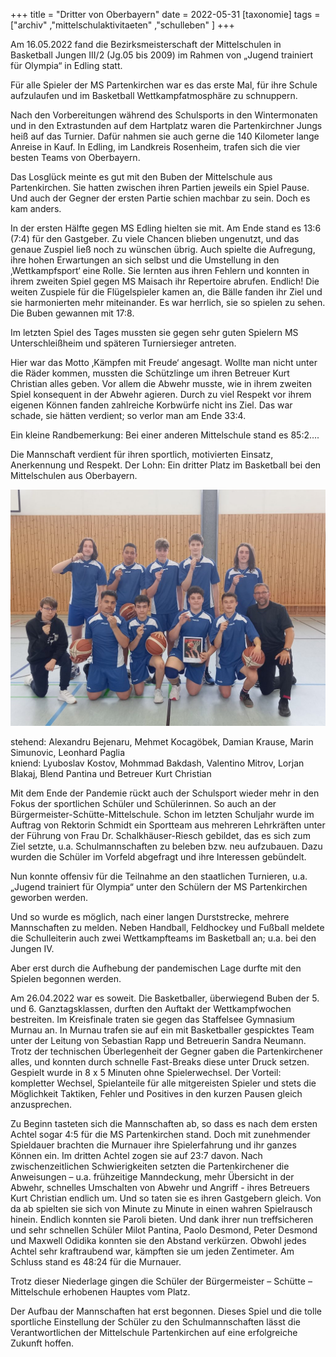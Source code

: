 +++
title = "Dritter von Oberbayern"
date = 2022-05-31
[taxonomie]
tags = ["archiv" ,"mittelschulaktivitaeten" ,"schulleben" ]
+++

Am 16.05.2022 fand die Bezirksmeisterschaft der Mittelschulen in Basketball Jungen III/2 (Jg.05 bis 2009) im Rahmen von „Jugend trainiert für Olympia“ in Edling statt.

Für alle Spieler der MS Partenkirchen war es das erste Mal, für ihre Schule aufzulaufen und im Basketball Wettkampfatmosphäre zu schnuppern.

Nach den Vorbereitungen während des Schulsports in den Wintermonaten und in den Extrastunden auf dem Hartplatz waren die Partenkirchner Jungs heiß auf das Turnier. Dafür nahmen sie auch gerne die 140 Kilometer lange Anreise in Kauf. In Edling, im Landkreis Rosenheim, trafen sich die vier besten Teams von Oberbayern.

Das Losglück meinte es gut mit den Buben der Mittelschule aus Partenkirchen. Sie hatten zwischen ihren Partien jeweils ein Spiel Pause. Und auch der Gegner der ersten Partie schien machbar zu sein. Doch es kam anders.

In der ersten Hälfte gegen MS Edling hielten sie mit. Am Ende stand es 13:6 (7:4) für den Gastgeber. Zu viele Chancen blieben ungenutzt, und das genaue Zuspiel ließ noch zu wünschen übrig. Auch spielte die Aufregung, ihre hohen Erwartungen an sich selbst und die Umstellung in den ‚Wettkampfsport‘ eine Rolle. Sie lernten aus ihren Fehlern und konnten in ihrem zweiten Spiel gegen MS Maisach ihr Repertoire abrufen. Endlich! Die weiten Zuspiele für die Flügelspieler kamen an, die Bälle fanden ihr Ziel und sie harmonierten mehr miteinander. Es war herrlich, sie so spielen zu sehen. Die Buben gewannen mit 17:8.

Im letzten Spiel des Tages mussten sie gegen sehr guten Spielern MS Unterschleißheim und späteren Turniersieger antreten.

Hier war das Motto ‚Kämpfen mit Freude‘ angesagt. Wollte man nicht unter die Räder kommen, mussten die Schützlinge um ihren Betreuer Kurt Christian alles geben. Vor allem die Abwehr musste, wie in ihrem zweiten Spiel konsequent in der Abwehr agieren. Durch zu viel Respekt vor ihrem eigenen Können fanden zahlreiche Korbwürfe nicht ins Ziel. Das war schade, sie hätten verdient; so verlor man am Ende 33:4.

Ein kleine Randbemerkung: Bei einer anderen Mittelschule stand es 85:2….

Die Mannschaft verdient für ihren sportlich, motivierten Einsatz, Anerkennung und Respekt. Der Lohn: Ein dritter Platz im Basketball bei den Mittelschulen aus Oberbayern.

![](images/Basketball-Bezirksfinale-JIII2-1024x768.jpg)

stehend: Alexandru Bejenaru, Mehmet Kocagöbek, Damian Krause, Marin Simunovic, Leonhard Paglia  
kniend: Lyuboslav Kostov, Mohmmad Bakdash, Valentino Mitrov, Lorjan Blakaj, Blend Pantina und Betreuer Kurt Christian

Mit dem Ende der Pandemie rückt auch der Schulsport wieder mehr in den Fokus der sportlichen Schüler und Schülerinnen. So auch an der Bürgermeister-Schütte-Mittelschule. Schon im letzten Schuljahr wurde im Auftrag von Rektorin Schmidt ein Sportteam aus mehreren Lehrkräften unter der Führung von Frau Dr. Schalkhäuser-Riesch gebildet, das es sich zum Ziel setzte, u.a. Schulmannschaften zu beleben bzw. neu aufzubauen. Dazu wurden die Schüler im Vorfeld abgefragt und ihre Interessen gebündelt.

Nun konnte offensiv für die Teilnahme an den staatlichen Turnieren, u.a. „Jugend trainiert für Olympia“ unter den Schülern der MS Partenkirchen geworben werden.

Und so wurde es möglich, nach einer langen Durststrecke, mehrere Mannschaften zu melden. Neben Handball, Feldhockey und Fußball meldete die Schulleiterin auch zwei Wettkampfteams im Basketball an; u.a. bei den Jungen IV.

Aber erst durch die Aufhebung der pandemischen Lage durfte mit den Spielen begonnen werden.

Am 26.04.2022 war es soweit. Die Basketballer, überwiegend Buben der 5. und 6. Ganztagsklassen, durften den Auftakt der Wettkampfwochen bestreiten. Im Kreisfinale traten sie gegen das Staffelsee Gymnasium Murnau an. In Murnau trafen sie auf ein mit Basketballer gespicktes Team unter der Leitung von Sebastian Rapp und Betreuerin Sandra Neumann. Trotz der technischen Überlegenheit der Gegner gaben die Partenkirchener alles, und konnten durch schnelle Fast-Breaks diese unter Druck setzen. Gespielt wurde in 8 x 5 Minuten ohne Spielerwechsel. Der Vorteil: kompletter Wechsel, Spielanteile für alle mitgereisten Spieler und stets die Möglichkeit Taktiken, Fehler und Positives in den kurzen Pausen gleich anzusprechen.

Zu Beginn tasteten sich die Mannschaften ab, so dass es nach dem ersten Achtel sogar 4:5 für die MS Partenkirchen stand. Doch mit zunehmender Spieldauer brachten die Murnauer ihre Spielerfahrung und ihr ganzes Können ein. Im dritten Achtel zogen sie auf 23:7 davon. Nach zwischenzeitlichen Schwierigkeiten setzten die Partenkirchener die Anweisungen – u.a. frühzeitige Manndeckung, mehr Übersicht in der Abwehr, schnelles Umschalten von Abwehr und Angriff - ihres Betreuers Kurt Christian endlich um. Und so taten sie es ihren Gastgebern gleich. Von da ab spielten sie sich von Minute zu Minute in einen wahren Spielrausch hinein. Endlich konnten sie Paroli bieten. Und dank ihrer nun treffsicheren und sehr schnellen Schüler Milot Pantina, Paolo Desmond, Peter Desmond und Maxwell Odidika konnten sie den Abstand verkürzen. Obwohl jedes Achtel sehr kraftraubend war, kämpften sie um jeden Zentimeter. Am Schluss stand es 48:24 für die Murnauer.

Trotz dieser Niederlage gingen die Schüler der Bürgermeister – Schütte – Mittelschule erhobenen Hauptes vom Platz.

Der Aufbau der Mannschaften hat erst begonnen. Dieses Spiel und die tolle sportliche Einstellung der Schüler zu den Schulmannschaften lässt die Verantwortlichen der Mittelschule Partenkirchen auf eine erfolgreiche Zukunft hoffen.
